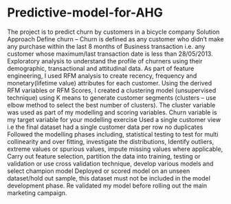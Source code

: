 # Predictive-model-for-AHG
The project is to predict churn by customers in a bicycle company
Solution Approach 
Define churn – Churn is defined as any customer who didn’t make any purchase within the last 8 months of Business transaction i.e. any customer whose maximum/last transaction date is less than 28/05/2013. 
Exploratory analysis to understand the profile of churners using their demographic, transactional and attitudinal data. 
As part of feature engineering, I used RFM analysis to create recency, frequency and monetary(lifetime value) attributes for each customer. Using the derived RFM variables or RFM Scores, I created a clustering model (unsupervised technique) using K means  to generate customer segments (clusters – use elbow method to select the best number of clusters). The cluster variable was used as part of my modelling and scoring variables.
Churn variable is my target variable for your modelling exercise
Used a single customer view i.e the final dataset had a single customer data per row no duplicates 
Followed the modelling phases including, statistical testing to test for multi collinearity and over fitting, investigate the distributions, Identify outliers, extreme values or spurious values, impute missing values where applicable, Carry out feature selection, partition the data into training, testing or validation or use cross validation technique, develop various models and select champion model
Deployed or scored model on an unseen dataset/hold out sample, this dataset must not be included in the model development phase.
Re validated my model before rolling out the main marketing campaign.



